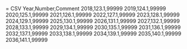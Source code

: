 
= CSV
  Year,Number,Comment
  2018,123.1,99999
  2019,124.1,99999
  2020,125.1,99999
  2021,126.1,99999
  2022,127.1,99999
  2023,128.1,99999
  2024,129.1,99999
  2025,130.1,99999
  2026,131.1,99999
  2027,132.1,99999
  2028,133.1,99999
  2029,134.1,99999
  2030,135.1,99999
  2031,136.1,99999
  2032,137.1,99999
  2033,138.1,99999
  2034,139.1,99999
  2035,140.1,99999
  2036,141.1,99999
